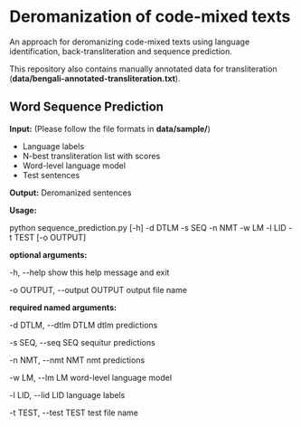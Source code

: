# Deromanization of code-mixed texts
An approach for deromanizing code-mixed texts using language identification, back-transliteration and sequence prediction.

This repository also contains manually annotated data for transliteration (**data/bengali-annotated-transliteration.txt**).

## Word Sequence Prediction
**Input:** (Please follow the file formats in **data/sample/**)
* Language labels
* N-best transliteration list with scores
* Word-level language model
* Test sentences

**Output:** Deromanized sentences

**Usage:**

python sequence_prediction.py [-h] -d DTLM -s SEQ -n NMT -w LM -l LID -t TEST [-o OUTPUT]

**optional arguments:**

  -h, --help            show this help message and exit
  
  -o OUTPUT, --output OUTPUT  output file name

**required named arguments:**

  -d DTLM, --dtlm DTLM  dtlm predictions

  -s SEQ, --seq SEQ     sequitur predictions

  -n NMT, --nmt NMT     nmt predictions

  -w LM, --lm LM        word-level language model

  -l LID, --lid LID     language labels

  -t TEST, --test TEST  test file name

